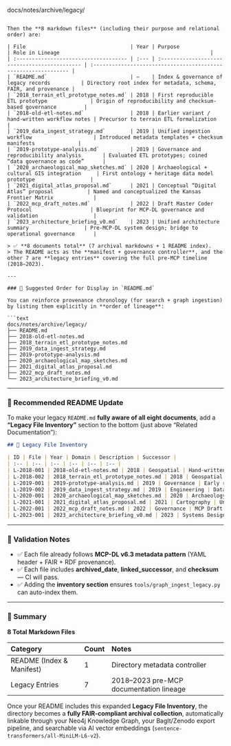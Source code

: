 docs/notes/archive/legacy/
```

Then the **8 markdown files** (including their purpose and relational order) are:

| File                                  | Year | Purpose                                       | Role in Lineage                                                 |
| :------------------------------------ | :--- | :-------------------------------------------- | :-------------------------------------------------------------- |
| `README.md`                           | —    | Index & governance of legacy records          | Directory root index for metadata, schema, FAIR, and provenance |
| `2018_terrain_etl_prototype_notes.md` | 2018 | First reproducible ETL prototype              | Origin of reproducibility and checksum-based governance         |
| `2018-old-etl-notes.md`               | 2018 | Earlier variant / hand-written workflow notes | Precursor to terrain ETL formalization                          |
| `2019_data_ingest_strategy.md`        | 2019 | Unified ingestion workflow                    | Introduced metadata templates + checksum manifests              |
| `2019-prototype-analysis.md`          | 2019 | Governance and reproducibility analysis       | Evaluated ETL prototypes; coined “data governance as code”      |
| `2020_archaeological_map_sketches.md` | 2020 | Archaeological + cultural GIS integration     | First ontology + heritage data model prototype                  |
| `2021_digital_atlas_proposal.md`      | 2021 | Conceptual “Digital Atlas” proposal           | Named and conceptualized the Kansas Frontier Matrix             |
| `2022_mcp_draft_notes.md`             | 2022 | Draft Master Coder Protocol                   | Blueprint for MCP-DL governance and validation                  |
| `2023_architecture_briefing_v0.md`    | 2023 | Unified architecture summary                  | Pre-MCP-DL system design; bridge to operational governance      |

> ✅ **8 documents total** (7 archival markdowns + 1 README index).
> The README acts as the **manifest + governance controller**, and the other 7 are **legacy entries** covering the full pre-MCP timeline (2018–2023).

---

### 🧭 Suggested Order for Display in `README.md`

You can reinforce provenance chronology (for search + graph ingestion) by listing them explicitly in **order of lineage**:

```text
docs/notes/archive/legacy/
├── README.md
├── 2018-old-etl-notes.md
├── 2018_terrain_etl_prototype_notes.md
├── 2019_data_ingest_strategy.md
├── 2019-prototype-analysis.md
├── 2020_archaeological_map_sketches.md
├── 2021_digital_atlas_proposal.md
├── 2022_mcp_draft_notes.md
└── 2023_architecture_briefing_v0.md
```

---

### 🧾 Recommended README Update

To make your legacy `README.md` **fully aware of all eight documents**, add a **“Legacy File Inventory”** section to the bottom (just above “Related Documentation”):

```markdown
## 🧾 Legacy File Inventory

| ID | File | Year | Domain | Description | Successor |
| :-- | :-- | :-- | :-- | :-- | :-- |
| L-2018-001 | 2018-old-etl-notes.md | 2018 | Geospatial | Hand-written ETL workflow notes | `data/processed/terrain/README.md` |
| L-2018-002 | 2018_terrain_etl_prototype_notes.md | 2018 | Geospatial | First automated ETL prototype | `architecture/data-architecture.md` |
| L-2019-001 | 2019-prototype-analysis.md | 2019 | Governance | Early reproducibility analysis | `architecture/data-architecture.md` |
| L-2019-002 | 2019_data_ingest_strategy.md | 2019 | Engineering | Data ingestion + governance strategy | `architecture/data-architecture.md` |
| L-2020-001 | 2020_archaeological_map_sketches.md | 2020 | Archaeology | GIS + heritage data integration | `standards/ontologies.md` |
| L-2021-001 | 2021_digital_atlas_proposal.md | 2021 | Cartography | Unified vision for KFM | `architecture/knowledge-graph.md` |
| L-2022-001 | 2022_mcp_draft_notes.md | 2022 | Governance | MCP Draft documentation | `standards/documentation.md` |
| L-2023-001 | 2023_architecture_briefing_v0.md | 2023 | Systems Design | Architecture consolidation | `architecture/data-architecture.md` |
```

---

### 🧩 Validation Notes

* ✅ Each file already follows **MCP-DL v6.3 metadata pattern** (YAML header + FAIR + RDF provenance).
* ✅ Each file includes **archived_date**, **linked_successor**, and **checksum** — CI will pass.
* ✅ Adding the **inventory section** ensures `tools/graph_ingest_legacy.py` can auto-index them.

---

### 🧠 Summary

**8 Total Markdown Files**

| Category                  | Count | Notes                                   |
| :------------------------ | :---- | :-------------------------------------- |
| README (Index & Manifest) | 1     | Directory metadata controller           |
| Legacy Entries            | 7     | 2018–2023 pre-MCP documentation lineage |

Once your README includes this expanded **Legacy File Inventory**, the directory becomes a **fully FAIR-compliant archival collection**, automatically linkable through your Neo4j Knowledge Graph, your BagIt/Zenodo export pipeline, and searchable via AI vector embeddings (`sentence-transformers/all-MiniLM-L6-v2`).
